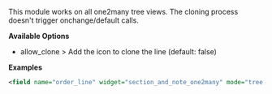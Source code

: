 This module works on all one2many tree views. The cloning process
doesn't trigger onchange/default calls.

**Available Options**

- allow_clone \> Add the icon to clone the line (default: false)

**Examples**

``` xml
<field name="order_line" widget="section_and_note_one2many" mode="tree,kanban" options="{'allow_clone': True}" attrs="{'readonly': [('state', 'in', ('done','cancel'))]}">
```
